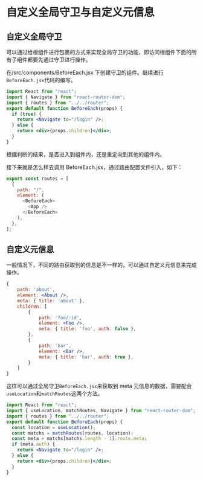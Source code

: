 # 自定义全局守卫与自定义元信息

## 自定义全局守卫

可以通过给根组件进行包裹的方式来实现全局守卫的功能，即访问根组件下面的所有子组件都要先通过守卫进行操作。

在/src/components/BeforeEach.jsx 下创建守卫的组件。继续进行`BeforeEach.jsx`代码的编写。

```jsx
import React from "react";
import { Navigate } from "react-router-dom";
import { routes } from "../../router";
export default function BeforeEach(props) {
  if (true) {
    return <Navigate to="/login" />;
  } else {
    return <div>{props.children}</div>;
  }
}
```

根据判断的结果，是否进入到组件内，还是重定向到其他的组件内。

接下来就是怎么样去调用 BeforeEach.jsx，通过路由配置文件引入，如下：

```javascript
export const routes = [
  {
    path: "/",
    element: (
      <BeforeEach>
        <App />
      </BeforeEach>
    ),
  },
];
```

## 自定义元信息

一般情况下，不同的路由获取到的信息是不一样的，可以通过自定义元信息来完成操作。

```jsx
{
    path: 'about',
    element: <About />,
    meta: { title: 'about' },
    children: [
        {
            path: 'foo/:id',
            element: <Foo />,
            meta: { title: 'foo', auth: false },
        },
        {
            path: 'bar',
            element: <Bar />,
            meta: { title: 'bar', auth: true },
        }
    ]
}
```

这样可以通过全局守卫`BeforeEach.jsx`来获取到 meta 元信息的数据，需要配合`useLocation`和`matchRoutes`这两个方法。

```jsx
import React from "react";
import { useLocation, matchRoutes, Navigate } from "react-router-dom";
import { routes } from "../../router";
export default function BeforeEach(props) {
  const location = useLocation();
  const matchs = matchRoutes(routes, location);
  const meta = matchs[matchs.length - 1].route.meta;
  if (meta.auth) {
    return <Navigate to="/login" />;
  } else {
    return <div>{props.children}</div>;
  }
}
```
